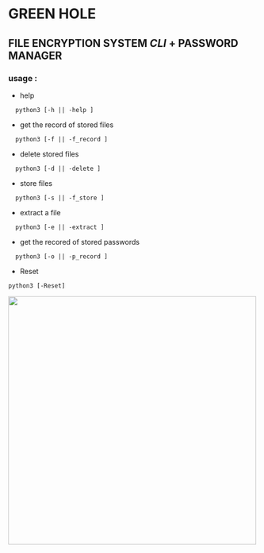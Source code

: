 # GREEN HOLE

## FILE ENCRYPTION SYSTEM *CLI* + PASSWORD MANAGER

### usage :

- help
```
  python3 [-h || -help ]
```
- get the record of stored files
```
  python3 [-f || -f_record ]
```  
- delete stored files
```
  python3 [-d || -delete ] 
```
- store files
```
  python3 [-s || -f_store ] 
```
- extract a file
```
  python3 [-e || -extract ] 
```  
- get the recored of stored passwords
```
  python3 [-o || -p_record ] 
```
- Reset 
```
python3 [-Reset] 
```

<img src="https://github.com/astroxiii/file-locker/blob/master/static/Screenshot from 2021-12-26 19-13-27.png" width="500"/>
